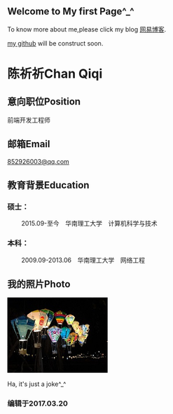 ## Welcome to My first Page^_^

To know more about me,please click my blog [网易博客](http://scutcqq.blog.163.com/).

[my github](https://chanqq.github.io/) will be construct soon.

# 陈祈祈Chan Qiqi

## 意向职位Position

前端开发工程师

## 邮箱Email

852926003@qq.com

## 教育背景Education

### 硕士：

　　 2015.09-至今　华南理工大学　计算机科学与技术

### 本科：

　　 2009.09-2013.06　华南理工大学　网络工程

## 我的照片Photo

![Image](./images/light.JPG)

Ha, it's just a joke^_^

### 编辑于2017.03.20
